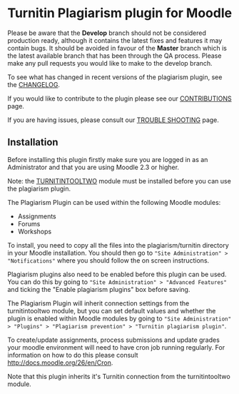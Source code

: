 Turnitin Plagiarism plugin for Moodle
=====================================

Please be aware that the **Develop** branch should not be considered production ready, although it contains the latest fixes and features it may contain bugs. It should be avoided in favour of the **Master** branch which is the latest available branch that has been through the QA process. Please make any pull requests you would like to make to the develop branch.

To see what has changed in recent versions of the plagiarism plugin, see the [CHANGELOG](https://github.com/jmcgettrick/moodle-plagiarism_turnitin/blob/master/CHANGELOG.md).

If you would like to contribute to the plugin please see our [CONTRIBUTIONS](https://github.com/jmcgettrick/moodle-plagiarism_turnitin/blob/master/CONTRIBUTIONS.md) page.

If you are having issues, please consult our [TROUBLE SHOOTING](https://github.com/jmcgettrick/moodle-plagiarism_turnitin/blob/master/TROUBLESHOOTING.md) page.

Installation
------------

Before installing this plugin firstly make sure you are logged in as an Administrator and that you are using Moodle 2.3 or higher.

Note: the [TURNITINTOOLTWO](https://github.com/jmcgettrick/moodle-mod_turnitintooltwo) module must be installed before you can use the plagiarism plugin.

The Plagiarism Plugin can be used within the following Moodle modules:

- Assignments
- Forums
- Workshops

To install, you need to copy all the files into the plagiarism/turnitin directory in your Moodle installation. You should then go to `"Site Administration" > "Notifications"` where you should follow the on screen instructions.

Plagiarism plugins also need to be enabled before this plugin can be used. You can do this by going to `"Site Administration" > "Advanced Features"` and ticking the "Enable plagiarism plugins" box before saving.

The Plagiarism Plugin will inherit connection settings from the turnitintooltwo module, but you can set default values and whether the plugin is enabled within Moodle modules by going to `"Site Administration" > "Plugins" > "Plagiarism prevention" > "Turnitin plagiarism plugin"`.

To create/update assignments, process submissions and update grades your moodle environment will need to have cron job running regularly. For information on how to do this please consult http://docs.moodle.org/26/en/Cron.

Note that this plugin inherits it's Turnitin connection from the turnitintooltwo module.